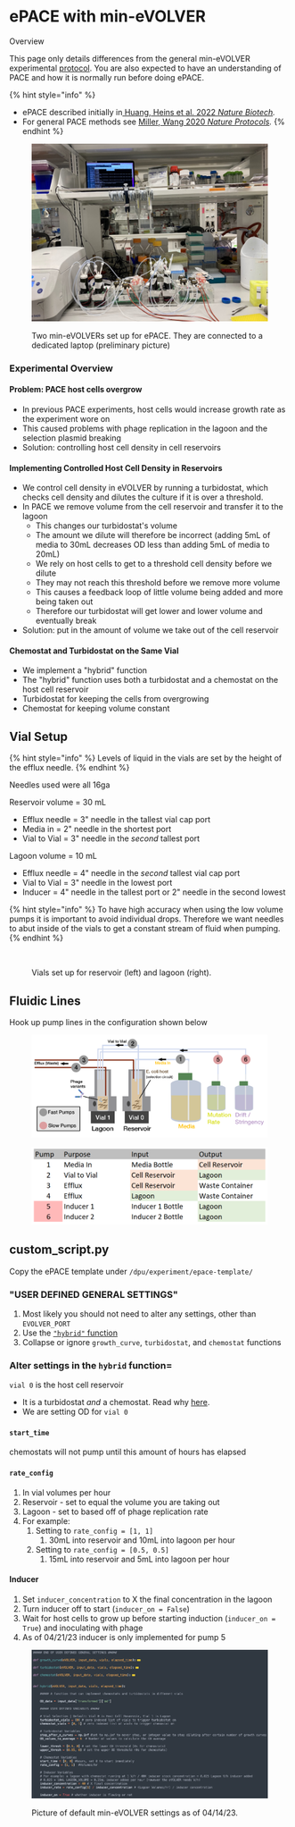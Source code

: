 # ePACE with min-eVOLVER

Overview

This page only details differences from the general min-eVOLVER experimental [protocol](starting-an-experiment.md). You are also expected to have an understanding of PACE and how it is normally run before doing ePACE.

{% hint style="info" %}
* ePACE described initially in[ Huang, Heins et al. 2022 _Nature Biotech_](https://www.nature.com/articles/s41587-022-01410-2#Sec15)_._
* For general PACE methods see [Miller, Wang 2020 _Nature Protocols_](https://www.nature.com/articles/s41596-020-00410-3)_._
{% endhint %}

<figure><img src="../../.gitbook/assets/image (1) (1) (1).png" alt=""><figcaption><p>Two min-eVOLVERs set up for ePACE. They are connected to a dedicated laptop (preliminary picture)</p></figcaption></figure>

### Experimental Overview

#### Problem: PACE host cells overgrow

* In previous PACE experiments, host cells would increase growth rate as the experiment wore on
* This caused problems with phage replication in the lagoon and the selection plasmid breaking
* Solution: controlling host cell density in cell reservoirs

#### Implementing Controlled Host Cell Density in Reservoirs

* We control cell density in eVOLVER by running a turbidostat, which checks cell density and dilutes the culture if it is over a threshold.
* In PACE we remove volume from the cell reservoir and transfer it to the lagoon
  * This changes our turbidostat's volume
  * The amount we dilute will therefore be incorrect (adding 5mL of media to 30mL decreases OD less than adding 5mL of media to 20mL)
  * We rely on host cells to get to a threshold cell density before we dilute
  * They may not reach this threshold before we remove more volume
  * This causes a feedback loop of little volume being added and more being taken out
  * Therefore our turbidostat will get lower and lower volume and eventually break
* Solution: put in the amount of volume we take out of the cell reservoir

#### Chemostat and Turbidostat on the Same Vial&#x20;

* We implement a "hybrid" function
* The "hybrid" function uses both a turbidostat and a chemostat on the host cell reservoir
* Turbidostat for keeping the cells from overgrowing
* Chemostat for keeping volume constant

## Vial Setup

{% hint style="info" %}
Levels of liquid in the vials are set by the height of the efflux needle.
{% endhint %}

Needles used were all 16ga

Reservoir volume = 30 mL

* Efflux needle = 3" needle in the tallest vial cap port
* Media in = 2" needle in the shortest port
* Vial to Vial = 3" needle in the _second_ tallest port

Lagoon volume = 10 mL

* Efflux needle = 4" needle in the _second_ tallest vial cap port
* Vial to Vial = 3" needle in the lowest port
* Inducer = 4" needle in the tallest port or 2" needle in the second lowest

{% hint style="info" %}
To have high accuracy when using the low volume pumps it is important to avoid individual drops. Therefore we want needles to abut inside of the vials to get a constant stream of fluid when pumping.
{% endhint %}

<figure><img src="../../.gitbook/assets/image (7).png" alt=""><figcaption><p>Vials set up for reservoir (left) and lagoon (right).</p></figcaption></figure>

## Fluidic Lines

Hook up pump lines in the configuration shown below

<figure><img src="../../.gitbook/assets/image.png" alt=""><figcaption></figcaption></figure>

<figure><img src="../../.gitbook/assets/image (1).png" alt=""><figcaption></figcaption></figure>

## custom\_script.py

Copy the ePACE template under `/dpu/experiment/epace-template/`

### "USER DEFINED GENERAL SETTINGS"

1. Most likely you should not need to alter any settings, other than `EVOLVER_PORT`
2. Use the [`"hybrid"` function](epace-with-min-evolver.md#experimental-overview)
3. Collapse or ignore `growth_curve`, `turbidostat`, and `chemostat` functions

### Alter settings in the `hybrid` function=

`vial 0` is the host cell reservoir

* It is a turbidostat _and_ a chemostat. Read why [here](epace-with-min-evolver.md#experimental-overview).
* We are setting OD for `vial 0`

#### `start_time`&#x20;

chemostats will not pump until this amount of hours has elapsed

#### `rate_config`

1. In vial volumes per hour
2. Reservoir - set to equal the volume you are taking out
3. Lagoon - set to based off of phage replication rate
4. For example:
   1. Setting to `rate_config = [1, 1]`
      1. 30mL into reservoir and 10mL into lagoon per hour
   2. Setting to `rate_config = [0.5, 0.5]`
      1. 15mL into reservoir and 5mL into lagoon per hour

#### Inducer

1. Set `inducer_concentration` to X the final concentration in the lagoon
2. Turn inducer off to start (`inducer_on = False`)
3. Wait for host cells to grow up before starting induction (`inducer_on = True`) and inoculating with phage
4. As of 04/21/23 inducer is only implemented for pump 5

<figure><img src="../../.gitbook/assets/image (14).png" alt=""><figcaption><p>Picture of default min-eVOLVER settings as of 04/14/23.</p></figcaption></figure>
